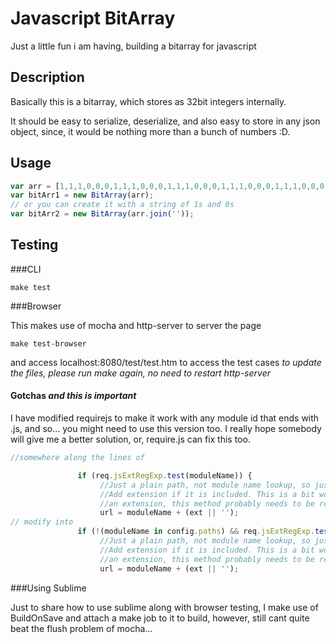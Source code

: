 Javascript BitArray
===================

Just a little fun i am having, building a bitarray for javascript

Description
-----------
Basically this is a bitarray, which stores as 32bit integers internally.

It should be easy to serialize, deserialize, and also easy to store in any json object, since, it would be nothing more than a bunch of numbers :D.

Usage
-----

```js
var arr = [1,1,1,0,0,0,1,1,1,0,0,0,1,1,1,0,0,0,1,1,1,0,0,0,1,1,1,0,0,0,1,1,1,0,0,0];
var bitArr1 = new BitArray(arr);
// or you can create it with a string of 1s and 0s
var bitArr2 = new BitArray(arr.join(''));
```

Testing
-------

###CLI

```
make test
```

###Browser

This makes use of mocha and http-server to server the page


```
make test-browser
```

and access localhost:8080/test/test.htm to access the test cases
*to update the files, please run make again, no need to restart http-server*

#### Gotchas *and this is important*
I have modified requirejs to make it work with any module id that ends with .js, and so... you might need to use this version too. I really hope somebody will give me a better solution, or, require.js can fix this too.

```js
//somewhere along the lines of

               if (req.jsExtRegExp.test(moduleName)) {
                    //Just a plain path, not module name lookup, so just return it.
                    //Add extension if it is included. This is a bit wonky, only non-.js things pass
                    //an extension, this method probably needs to be reworked.
                    url = moduleName + (ext || '');
// modify into
               if (!(moduleName in config.paths) && req.jsExtRegExp.test(moduleName)) {
                    //Just a plain path, not module name lookup, so just return it.
                    //Add extension if it is included. This is a bit wonky, only non-.js things pass
                    //an extension, this method probably needs to be reworked.
                    url = moduleName + (ext || '');
```


###Using Sublime

Just to share how to use sublime along with browser testing, I make use of BuildOnSave and attach a make job to it to build, however, still cant quite beat the flush problem of mocha...